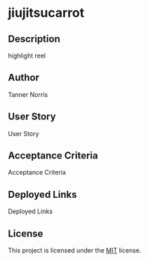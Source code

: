 # jiujitsucarrot

  ## Description
highlight reel

## Author
Tanner Norris

## User Story
User Story

## Acceptance Criteria
Acceptance Criteria

## Deployed Links
Deployed Links

## License
  
  This project is licensed under the [MIT](https://opensource.org/licenses/MIT) license.